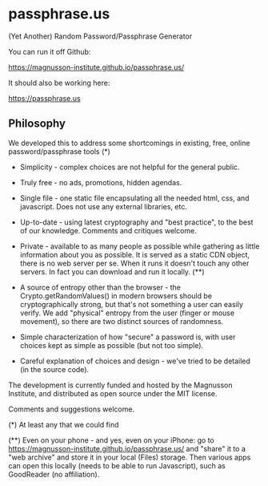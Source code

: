 # passphrase.us

(Yet Another) Random Password/Passphrase Generator

You can run it off Github:

https://magnusson-institute.github.io/passphrase.us/

It should also be working here:

https://passphrase.us



## Philosophy

We developed this to address some shortcomings in existing, free, online
password/passphrase tools (*)

* Simplicity - complex choices are not helpful for the general public.

* Truly free - no ads, promotions, hidden agendas.

* Single file - one static file encapsulating
  all the needed html, css, and javascript. Does not use
  any external libraries, etc.

* Up-to-date - using latest cryptography and "best practice",
  to the best of our knowledge. Comments and critiques welcome.

* Private - available to as many people as possible while
  gathering as little information about you as possible. It is
  served as a static CDN object, there is no web server per se.
  When it runs it doesn't touch any other servers.
  In fact you can download and run it locally. (**)

* A source of entropy other than the browser - the
  Crypto.getRandomValues() in modern browsers should be cryptographically
  strong, but that's not something a user can easily verify.
  We add "physical" entropy from the user (finger or mouse movement),
  so there are two distinct sources of randomness.

* Simple characterization of how "secure" a password is,
  with user choices kept as simple as possible (but not too simple).

* Careful explanation of choices and design - we've tried to
  be detailed (in the source code).

The development is currently funded and hosted by the Magnusson
Institute, and distributed as open source under the MIT license.

Comments and suggestions welcome.

(*) At least any that we could find

(**) Even on your phone - and yes, even on your iPhone: go to
https://magnusson-institute.github.io/passphrase.us/ and "share" it to
a "web archive" and store it in your local (Files) storage. Then
various apps can open this locally (needs to be able to run
Javascript), such as GoodReader (no affiliation).
